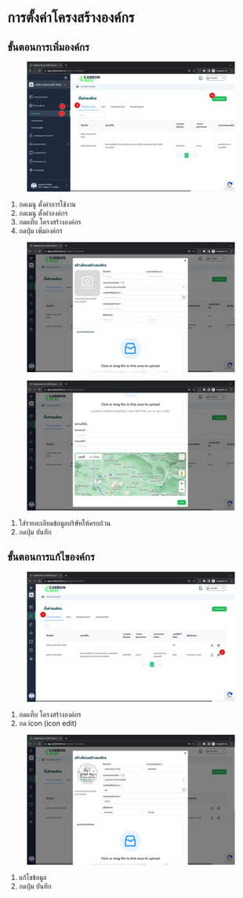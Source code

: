 # การตั้งค่าโครงสร้างองค์กร

## **ขั้นตอนการเพิ่มองค์กร**

<figure><img src="../../../.gitbook/assets/image (136).png" alt=""><figcaption></figcaption></figure>

1. กดเมนู ตั้งค่าการใช้งาน
2. กดเมนู ตั้งค่าองค์กร
3. กดแท็บ โครงสร้างองค์กร
4. กดปุ่ม เพิ่มองค์กร



<figure><img src="../../../.gitbook/assets/image (140).png" alt=""><figcaption></figcaption></figure>

<figure><img src="../../../.gitbook/assets/image (141).png" alt=""><figcaption></figcaption></figure>

1. ใส่รายละเอียดข้อมูลบริษัทให้ครบถ้วน
2. กดปุ่ม บันทึก



## **ขั้นตอนการแก้ไของค์กร**

<figure><img src="../../../.gitbook/assets/image (142).png" alt=""><figcaption></figcaption></figure>

1. กดแท็บ โครงสร้างองค์กร
2. กด icon (icon edit)



<figure><img src="../../../.gitbook/assets/image (143).png" alt=""><figcaption></figcaption></figure>

1. แก้ไขข้อมูล
2. กดปุ่ม บันทึก
